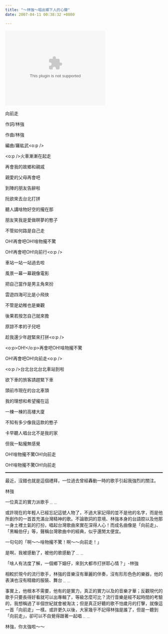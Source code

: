 ```yaml
---
title: "～林強～唱出鄉下人的心聲"
date: 2007-04-11 00:38:32 +0800

---
```

<object classid="CLSID:6BF52A52-394A-11d3-B153-00C04F79FAA6" codebase="http://www.microsoft.com/ntserver/netshow/download/en/nsmp2inf.cab#Version=5,1,51,415" id="msplayer" type="application/x-oleobject" standby="Loading Microsoft Media Player components..." name="msplayer" width="320" height="240"> 

 

 

 

 

 

 

 

 

 

 

 

 

 

 

 

 <embed src="http://9.mms.blog.xuite.net/9/a/8/f/10971305/blog_112520/dv/11006509/11006509.mp3" type="video/x-ms-wmv" width="320" height="240" autostart="1" showcontrols="0" autosize="0" animationatstart="1" clicktoplay="1" enablecontextmenu="0" enablepositioncontrols="1" enablefullscreencontrols="1" showaudiocontrols="1" showdisplay="0" showgotobar="0" showpositioncontrols="1" showstatusbar="1" showtracker="1"> </object>


向前走



作詞/林強

作曲/林強

編曲/羅紘武<o:p />



<o:p />火車漸漸在起走

再會我的故鄉和親戚

親愛的父母再會吧

到陣的朋友告辭啦

阮欲來去台北打拼

聽人講啥物好空的攏在那

朋友笑我是愛做暝夢的憨子

不管如何路是自己走





OH!再會吧OH!啥物攏不驚

OH!再會吧OH!向前行<o:p />





車站一站一站過去啦

風景一幕一幕親像電影

把自己當作是男主角來扮

雲遊四海可比是小飛俠

不管是幼稚也是樂觀

後果若按怎自己就來擔

原諒不孝的子兒吧

趁我還少年趕緊來打拼<o:p />



<o:p>OH!</o:p>再會吧OH!啥物攏不驚

OH!再會吧OH!向前走<o:p />



<o:p />台北台北台北車站到啦

欲下車的旅客請趕緊下車

頭前市現在的台北車頭

我的理想和希望攏在這

一棟一棟的高樓大廈

不知有多少像我這款的憨子

卡早聽人唱台北不是我的家

但我一點攏無感覺





OH!啥物攏不驚OH!向前走

OH!啥物攏不驚OH!向前走





<hr style="width: 100%; height: 2px;" />

最近，沒錯也就是這個禮拜，一位過去曾經轟動一時的歌手引起我強烈的關注。



林強



一位真正的實力派歌手﹍﹍



或許現在的年輕人已經忘記這號人物了，不過大家記得的並不是他的名字，而是他所創作的一首首充滿台灣精神的歌。不論歌詞的意境、林強本身的台語腔以及他那一身土裡土氣的打扮，唱起台灣歌曲來實在深得人心！而成名曲像是「向前走」、「黑輪伯仔」等，聲稱台灣歌曲中的經典，似乎還閒太便宜。



一句句的「啊～～啥物攏不驚！啊～～向前走！」





是啊，我被感動了，被他的歌感動了﹍﹍



「啥人有法度了解，一個鄉下姻仔，來到大都市打拼耶心情？」-林強





相較於現今的流行歌手，林強的音樂沒有華麗的伴奏，沒有形形色色的樂器，他的表演也沒有精緻的服裝、舞台﹍﹍



事實上，他根本不需要，他有的是實力，真正的實力以及的音樂才華；反觀現代的歌手只要長得好看就可以出專輯了，等級怎麼可比？流行音樂是經不起時間的考驗的，我想稱過了半個世紀就會被淘汰；但是真正好聽的歌不怕歲月的打擊，就像這一首「向前走」一樣。或許更久以後，大家幾乎不記得林強是誰了，但是一聽到「向前走」，卻可以不自覺得跟著一起唱﹍﹍



林強，你太強啦～～




